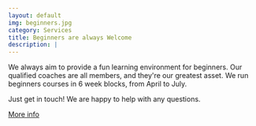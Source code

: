 ```yaml
---
layout: default
img: beginners.jpg
category: Services
title: Beginners are always Welcome
description: |
---
```

<p>We always aim to provide a fun learning environment for beginners. Our qualified coaches are all members, and they're our greatest asset. We run beginners courses in 6 week blocks, from April to July.</p> 
<p>Just get in touch! We are happy to help with any questions.</p>
<p><a href="/beginners.html" class="btn btn-default btn-lg"><i class="fa fa-hand-o-right fa-fw"></i> <span class="network-name">More info</span></a></p>